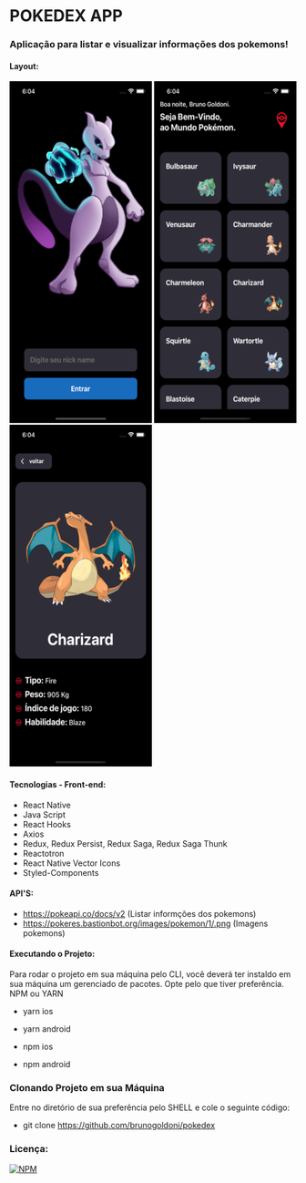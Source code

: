 # POKEDEX APP

### Aplicação para listar e visualizar informações dos pokemons!

#### Layout:
![Screen 1](https://github.com/brunogoldoni/pokedex-assets/blob/master/Introduction.png)
![Screen 2](https://github.com/brunogoldoni/pokedex-assets/blob/master/Home.png)
![Screen 3](https://github.com/brunogoldoni/pokedex-assets/blob/master/Infos.png)

#### Tecnologias - Front-end:

  - React Native
  - Java Script
  - React Hooks
  - Axios
  - Redux, Redux Persist, Redux Saga, Redux Saga Thunk
  - Reactotron
  - React Native Vector Icons
  - Styled-Components


#### API'S:

  - https://pokeapi.co/docs/v2 (Listar informções dos pokemons)
  - https://pokeres.bastionbot.org/images/pokemon/1/.png (Imagens pokemons)


#### Executando o Projeto:

Para rodar o projeto em sua máquina pelo CLI, você deverá ter instaldo em sua máquina um gerenciado de pacotes.
Opte pelo que tiver preferência.
  NPM ou YARN

  - yarn ios
  - yarn android

  - npm ios
  - npm android

### Clonando Projeto em sua Máquina

Entre no diretório de sua preferência pelo SHELL e cole o seguinte código:
  - git clone https://github.com/brunogoldoni/pokedex
  

### Licença:

[![NPM](https://img.shields.io/npm/l/react)](https://github.com/brunogoldoni/pokedex/blob/main/LICENSE)


